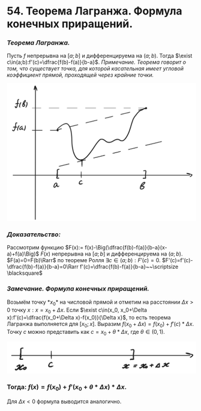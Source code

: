# 54. Теорема Лагранжа. Формула конечных приращений.

### *Теорема Лагранжа.*
Пусть $f$ непрерывна на $[a;b]$ и дифференцируема на $(a;b)$.
Тогда $\exist c\in(a;b):f'(c)=\dfrac{f(b)-f(a)}{b-a}$.
*Примечание. Теорема говорит о том, что существует точка, для которой касательная имеет угловой коэффициент прямой, проходящей через крайние точки.*

![Untitled](sem1/notes/analysis_exam/54/Untitled.png)

### *Доказательство:*
Рассмотрим функцию $F(x):= f(x)-\Big(\dfrac{f(b)-f(a)}{b-a}(x-a)+f(a)\Big)$
$F(x)$ непрерывна на $[a;b]$ и дифференцируема на $(a;b)$.
$F(a)=0=F(b)\Rarr$ по теореме Ролля $\exists c\in(a;b):F'(c)=0.$
$F'(c)=f'(c)-\dfrac{f(b)-f(a)}{b-a}=0\Rarr f'(c)=\dfrac{f(b)-f(a)}{b-a}~~\scriptsize \blacksquare$

### *Замечание. Формула конечных приращений.*
Возьмём точку $*x_0*$ на числовой прямой и отметим на расстоянии
$\Delta x >0$ точку $x$$: x=x_0+\Delta x$.
Если $\exist c\in(x_0, x_0+\Delta x):f'(c)=\dfrac{f(x_0+\Delta x)-f(x_0)}{\Delta x}$, то есть теорема Лагранжа выполняется для $[x_0; x]$.
Выразим $f(x_0+\Delta x)=f(x_0)+f'(c)*\Delta x$.
Точку $c$ можно представить как $c=x_0+\theta*\Delta x$, где $\theta \in(0, 1)$.

![Untitled](sem1/notes/analysis_exam/54/Untitled%201.png)

### Тогда: $f(x)=f(x_0)+f'(x_0+\theta*\Delta x)*\Delta x$.
Для $\Delta x<0$ формула выводится аналогично.